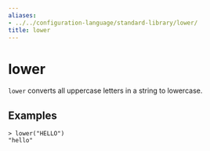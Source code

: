 ```yaml
---
aliases:
- ../../configuration-language/standard-library/lower/
title: lower
---
```


# lower

`lower` converts all uppercase letters in a string to lowercase.

## Examples

```river
> lower("HELLO")
"hello"
```
